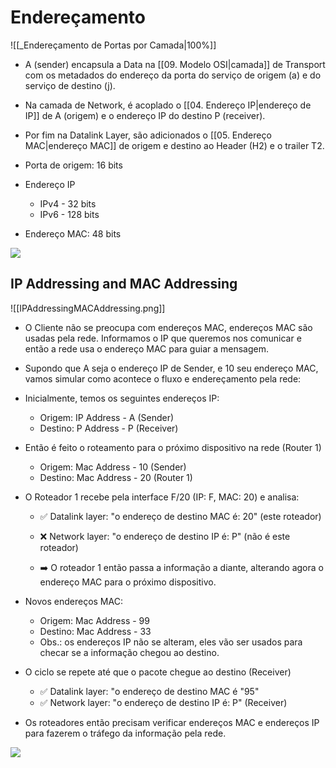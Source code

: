 # Endereçamento 

![[_Endereçamento de Portas por Camada|100%]]

- A (sender) encapsula a Data na [[09. Modelo OSI|camada]] de Transport com os metadados do endereço da porta do serviço de origem (a) e do serviço de destino (j).
- Na camada de Network, é acoplado o [[04. Endereço IP|endereço de IP]] de A (origem) e o endereço IP do destino P (receiver).
- Por fim na Datalink Layer, são adicionados o [[05. Endereço MAC|endereço MAC]] de origem e destino ao Header (H2) e o trailer T2.

- Porta de origem: 16 bits
- Endereço IP
	- IPv4 - 32 bits
	- IPv6 - 128 bits
- Endereço MAC: 48 bits

![](https://www.youtube.com/watch?v=yDTC6sbYFFE&list=PLBlnK6fEyqRgMCUAG0XRw78UA8qnv6jEx&index=18)

## IP Addressing and MAC Addressing
![[IPAddressingMACAddressing.png]]

- O Cliente não se preocupa com endereços MAC, endereços MAC são usadas pela rede. Informamos o IP que queremos nos comunicar e então a rede usa o endereço MAC para guiar a mensagem.
- Supondo que A seja o endereço IP de Sender, e 10 seu endereço MAC, vamos simular como acontece o fluxo e endereçamento pela rede:

- Inicialmente, temos os seguintes endereços IP:
	- Origem: IP Address - A (Sender)
	- Destino: P Address - P (Receiver)

- Então é feito o roteamento para o próximo dispositivo na rede (Router 1)
	- Origem: Mac Address - 10 (Sender)
	- Destino: Mac Address - 20 (Router 1)
- O Roteador 1 recebe pela interface F/20 (IP: F, MAC: 20) e analisa:
	- ✅ Datalink layer: "o endereço de destino MAC é: 20" (este roteador) 
	- ❌ Network layer: "o endereço de destino IP é: P" (não é este roteador)
	
	- ➡️ O roteador 1 então passa a informação a diante, alterando agora o endereço MAC para o próximo dispositivo. 

- Novos endereços MAC: 
	- Origem: Mac Address - 99
	- Destino: Mac Address - 33
	- Obs.: os endereços IP não se alteram, eles vão ser usados para checar se a informação chegou ao destino.

- O ciclo se repete até que o pacote chegue ao destino (Receiver)
	- ✅ Datalink layer: "o endereço de destino MAC é "95"
	- ✅ Network layer: "o endereço de destino IP é: P" (Receiver) 

- Os roteadores então precisam verificar endereços MAC e endereços IP para fazerem o tráfego da informação pela rede.

<img src="https://cdn.educba.com/academy/wp-content/uploads/2019/05/OSI-Model1_Done.jpg">